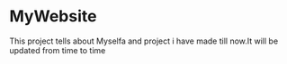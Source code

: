 # MyWebsite
This project tells about Myselfa and project i have made till now.It will be updated from time to time
